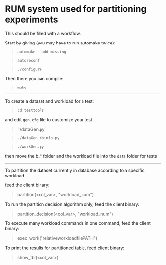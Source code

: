 # RUM system used for partitioning experiments

This should be filled with a workflow.

Start by giving (you may have to run automake twice):

> `automake --add-missing`

> `autoreconf`

> `./configure`

Then there you can compile:

> `make`

---
To create a dataset and workload for a test:

> `cd testtools`

and edit `gen.cfg` file to customize your test

> './dataGen.py`

> `./dataGen_dbinfo.py` 

> `./workGen.py`

then move the b_* folder and the workload file into the `data` folder for tests

---
To partition the dataset currently in database according to a specific workload

feed the client binary:

> partition(<col_var>, "workload_num")


To run the partition decision algorithm only, feed the client binary:

> partition_decision(<col_var>, "workload_num")


To execute many workload commands in one command, feed the client binary:

> exec_work("relativeworkloadfilePATH")


To print the results for partitioned table, feed client binary:

> show_tbl(<col_var>)
